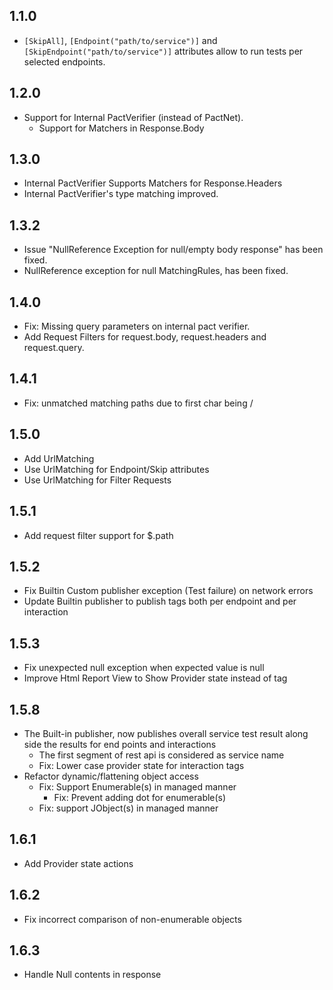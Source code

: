 


1.1.0
-----
* ```[SkipAll]```, ```[Endpoint("path/to/service")]``` and ```[SkipEndpoint("path/to/service")]``` attributes allow to 
 run tests per selected endpoints.


1.2.0
-----
* Support for Internal PactVerifier (instead of PactNet).
    *   Support for Matchers in Response.Body
    
    
1.3.0
-----
* Internal PactVerifier Supports Matchers for Response.Headers
* Internal PactVerifier's type matching improved.


1.3.2
-----
   * Issue "NullReference Exception for null/empty body response" has been fixed.
   * NullReference exception for null MatchingRules, has been fixed.
   
   
1.4.0
-----
   * Fix: Missing query parameters on internal pact verifier.
   * Add Request Filters for request.body, request.headers and request.query.
   
 1.4.1
 -----
   * Fix: unmatched matching paths due to first char being / 
   
   
 1.5.0
 -----
   * Add UrlMatching
   * Use UrlMatching for Endpoint/Skip attributes
   * Use UrlMatching for Filter Requests
   
 1.5.1
 -----
   * Add request filter support for $.path 
   
 1.5.2
 -----
   * Fix Builtin Custom publisher exception (Test failure) on network errors 
   * Update Builtin publisher to publish tags both per endpoint and per interaction
   
   
 1.5.3
 -----
   * Fix unexpected null exception when expected value is null
   * Improve Html Report View to Show Provider state instead of tag
   
   
1.5.8
-----
  * The Built-in publisher, now publishes overall service test result along side the results for end points and interactions
    * The first segment of rest api is considered as service name 
    * Fix: Lower case provider state for interaction tags
  * Refactor dynamic/flattening object access 
    * Fix: Support Enumerable(s) in managed manner
      * Fix: Prevent adding dot for enumerable(s)
    * Fix: support JObject(s) in managed manner
    
1.6.1
-----
  * Add Provider state actions
  
 1.6.2
 -----
  * Fix incorrect comparison of non-enumerable objects
  
 1.6.3
 -----
  * Handle Null contents in response